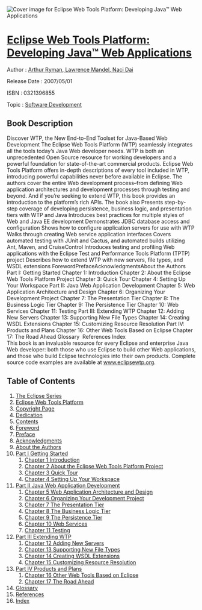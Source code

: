 ![Cover image for Eclipse Web Tools Platform: Developing Java™ Web Applications](https://imgdetail.ebookreading.net/cover/cover/software_development/EB0321396855.jpg)

[Eclipse Web Tools Platform: Developing Java™ Web Applications](https://ebookreading.net/view/book/Eclipse+Web+Tools+Platform%3A+Developing+Java%E2%84%A2+Web+Applications-EB0321396855_1.html "Eclipse Web Tools Platform: Developing Java™ Web Applications")
====================================================================================================================

Author : [Arthur Ryman](https://ebookreading.net/search/author/Arthur+Ryman),[ Lawrence Mandel](https://ebookreading.net/search/author/+Lawrence+Mandel),[ Naci Dai](https://ebookreading.net/search/author/+Naci+Dai)

Release Date : 2007/05/01

ISBN : 0321396855

Topic : [Software Development](https://ebookreading.net/search/category/software-development)

Book Description
-----------------

Discover WTP, the New End-to-End Toolset for Java-Based Web Development
The Eclipse Web Tools Platform (WTP) seamlessly integrates all the tools today’s Java Web developer needs. WTP is both an unprecedented Open Source resource for working developers and a powerful foundation for state-of-the-art commercial products.
Eclipse Web Tools Platform offers in-depth descriptions of every tool included in WTP, introducing powerful capabilities never before available in Eclipse. The authors cover the entire Web development process–from defining Web application architectures and development processes through testing and beyond. And if you’re seeking to extend WTP, this book provides an introduction to the platform’s rich APIs. The book also
Presents step-by-step coverage of developing persistence, business logic, and presentation tiers with WTP and Java
Introduces best practices for multiple styles of Web and Java EE development
Demonstrates JDBC database access and configuration
Shows how to configure application servers for use with WTP
Walks through creating Web service application interfaces
Covers automated testing with JUnit and Cactus, and automated builds utilizing Ant, Maven, and CruiseControl
Introduces testing and profiling Web applications with the Eclipse Test and Performance Tools Platform (TPTP) project
Describes how to extend WTP with new servers, file types, and WSDL extensions
ForewordPrefaceAcknowledgmentsAbout the Authors Part I: Getting Started Chapter 1: Introduction Chapter 2: About the Eclipse Web Tools Platform Project Chapter 3: Quick Tour Chapter 4: Setting Up Your Workspace Part II: Java Web Application Development Chapter 5: Web Application Architecture and Design Chapter 6: Organizing Your Development Project Chapter 7: The Presentation Tier Chapter 8: The Business Logic Tier Chapter 9: The Persistence Tier Chapter 10: Web Services Chapter 11: Testing Part III: Extending WTP Chapter 12: Adding New Servers Chapter 13: Supporting New File Types Chapter 14: Creating WSDL Extensions Chapter 15: Customizing Resource Resolution Part IV: Products and Plans Chapter 16: Other Web Tools Based on Eclipse Chapter 17: The Road Ahead 			Glossary  			References 			 Index 			
This book is an invaluable resource for every Eclipse and enterprise Java Web developer: both those who use Eclipse to build other Web applications, and those who build Eclipse technologies into their own products.
Complete source code examples are available at www.eclipsewtp.org.
              
Table of Contents
-----------------

1. [The Eclipse Series](https://ebookreading.net/view/book/Eclipse+Web+Tools+Platform%3A+Developing+Java%E2%84%A2+Web+Applications-EB0321396855_2.html)
1. [Eclipse Web Tools Platform](https://ebookreading.net/view/book/Eclipse+Web+Tools+Platform%3A+Developing+Java%E2%84%A2+Web+Applications-EB0321396855_3.html)
1. [Copyright Page](https://ebookreading.net/view/book/Eclipse+Web+Tools+Platform%3A+Developing+Java%E2%84%A2+Web+Applications-EB0321396855_4.html)
1. [Dedication](https://ebookreading.net/view/book/Eclipse+Web+Tools+Platform%3A+Developing+Java%E2%84%A2+Web+Applications-EB0321396855_5.html)
1. [Contents](https://ebookreading.net/view/book/Eclipse+Web+Tools+Platform%3A+Developing+Java%E2%84%A2+Web+Applications-EB0321396855_6.html)
1. [Foreword](https://ebookreading.net/view/book/Eclipse+Web+Tools+Platform%3A+Developing+Java%E2%84%A2+Web+Applications-EB0321396855_7.html)
1. [Preface](https://ebookreading.net/view/book/Eclipse+Web+Tools+Platform%3A+Developing+Java%E2%84%A2+Web+Applications-EB0321396855_8.html)
1. [Acknowledgments](https://ebookreading.net/view/book/Eclipse+Web+Tools+Platform%3A+Developing+Java%E2%84%A2+Web+Applications-EB0321396855_9.html)
1. [About the Authors](https://ebookreading.net/view/book/Eclipse+Web+Tools+Platform%3A+Developing+Java%E2%84%A2+Web+Applications-EB0321396855_10.html)
1. [Part I Getting Started](https://ebookreading.net/view/book/Eclipse+Web+Tools+Platform%3A+Developing+Java%E2%84%A2+Web+Applications-EB0321396855_11.html)
    1. [Chapter 1 Introduction](https://ebookreading.net/view/book/Eclipse+Web+Tools+Platform%3A+Developing+Java%E2%84%A2+Web+Applications-EB0321396855_12.html)
    1. [Chapter 2 About the Eclipse Web Tools Platform Project](https://ebookreading.net/view/book/Eclipse+Web+Tools+Platform%3A+Developing+Java%E2%84%A2+Web+Applications-EB0321396855_13.html)
    1. [Chapter 3 Quick Tour](https://ebookreading.net/view/book/Eclipse+Web+Tools+Platform%3A+Developing+Java%E2%84%A2+Web+Applications-EB0321396855_14.html)
    1. [Chapter 4 Setting Up Your Workspace](https://ebookreading.net/view/book/Eclipse+Web+Tools+Platform%3A+Developing+Java%E2%84%A2+Web+Applications-EB0321396855_15.html)
1. [Part II Java Web Application Development](https://ebookreading.net/view/book/Eclipse+Web+Tools+Platform%3A+Developing+Java%E2%84%A2+Web+Applications-EB0321396855_16.html)
    1. [Chapter 5 Web Application Architecture and Design](https://ebookreading.net/view/book/Eclipse+Web+Tools+Platform%3A+Developing+Java%E2%84%A2+Web+Applications-EB0321396855_17.html)
    1. [Chapter 6 Organizing Your Development Project](https://ebookreading.net/view/book/Eclipse+Web+Tools+Platform%3A+Developing+Java%E2%84%A2+Web+Applications-EB0321396855_18.html)
    1. [Chapter 7 The Presentation Tier](https://ebookreading.net/view/book/Eclipse+Web+Tools+Platform%3A+Developing+Java%E2%84%A2+Web+Applications-EB0321396855_19.html)
    1. [Chapter 8 The Business Logic Tier](https://ebookreading.net/view/book/Eclipse+Web+Tools+Platform%3A+Developing+Java%E2%84%A2+Web+Applications-EB0321396855_20.html)
    1. [Chapter 9 The Persistence Tier](https://ebookreading.net/view/book/Eclipse+Web+Tools+Platform%3A+Developing+Java%E2%84%A2+Web+Applications-EB0321396855_21.html)
    1. [Chapter 10 Web Services](https://ebookreading.net/view/book/Eclipse+Web+Tools+Platform%3A+Developing+Java%E2%84%A2+Web+Applications-EB0321396855_22.html)
    1. [Chapter 11 Testing](https://ebookreading.net/view/book/Eclipse+Web+Tools+Platform%3A+Developing+Java%E2%84%A2+Web+Applications-EB0321396855_23.html)
1. [Part III Extending WTP](https://ebookreading.net/view/book/Eclipse+Web+Tools+Platform%3A+Developing+Java%E2%84%A2+Web+Applications-EB0321396855_24.html)
    1. [Chapter 12 Adding New Servers](https://ebookreading.net/view/book/Eclipse+Web+Tools+Platform%3A+Developing+Java%E2%84%A2+Web+Applications-EB0321396855_25.html)
    1. [Chapter 13 Supporting New File Types](https://ebookreading.net/view/book/Eclipse+Web+Tools+Platform%3A+Developing+Java%E2%84%A2+Web+Applications-EB0321396855_26.html)
    1. [Chapter 14 Creating WSDL Extensions](https://ebookreading.net/view/book/Eclipse+Web+Tools+Platform%3A+Developing+Java%E2%84%A2+Web+Applications-EB0321396855_27.html)
    1. [Chapter 15 Customizing Resource Resolution](https://ebookreading.net/view/book/Eclipse+Web+Tools+Platform%3A+Developing+Java%E2%84%A2+Web+Applications-EB0321396855_28.html)
1. [Part IV Products and Plans](https://ebookreading.net/view/book/Eclipse+Web+Tools+Platform%3A+Developing+Java%E2%84%A2+Web+Applications-EB0321396855_29.html)
    1. [Chapter 16 Other Web Tools Based on Eclipse](https://ebookreading.net/view/book/Eclipse+Web+Tools+Platform%3A+Developing+Java%E2%84%A2+Web+Applications-EB0321396855_30.html)
    1. [Chapter 17 The Road Ahead](https://ebookreading.net/view/book/Eclipse+Web+Tools+Platform%3A+Developing+Java%E2%84%A2+Web+Applications-EB0321396855_31.html)
1. [Glossary](https://ebookreading.net/view/book/Eclipse+Web+Tools+Platform%3A+Developing+Java%E2%84%A2+Web+Applications-EB0321396855_32.html)
1. [References](https://ebookreading.net/view/book/Eclipse+Web+Tools+Platform%3A+Developing+Java%E2%84%A2+Web+Applications-EB0321396855_33.html)
1. [Index](https://ebookreading.net/view/book/Eclipse+Web+Tools+Platform%3A+Developing+Java%E2%84%A2+Web+Applications-EB0321396855_34.html)
